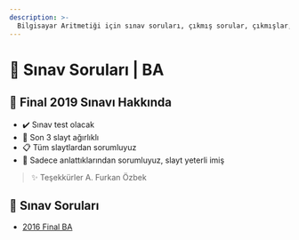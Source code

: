 ```yaml
---
description: >-
  Bilgisayar Aritmetiği için sınav soruları, çıkmış sorular, çıkmışlar, önceki senelerde çıkan sorular
---
```


# 📃 Sınav Soruları \| BA

## 📅 Final 2019 Sınavı Hakkında

- ✔️ Sınav test olacak
- 🎳 Son 3 slayt ağırlıklı
- 📋 Tüm slaytlardan sorumluyuz
- 🔳 Sadece anlattıklarından sorumluyuz, slayt yeterli imiş

> ✨ Teşekkürler A. Furkan Özbek

## 📂 Sınav Soruları

<!--YPackage.YGitbookIntegration-tarafından-otomatik-oluşturulmuştur-->

- [2016 Final BA](2016%20Final%20BA.pdf)

<!--YPackage.YGitbookIntegration-tarafından-otomatik-oluşturulmuştur-->
